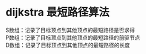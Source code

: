 # dijkstra 最短路径算法

S数组：记录了目标顶点到其他顶点的最短路径是否求得  
P数组：记录了目标顶点到其他顶点的最短路径的前驱节点  
D数组：记录了目标顶点到其他顶点的最短路径的长度